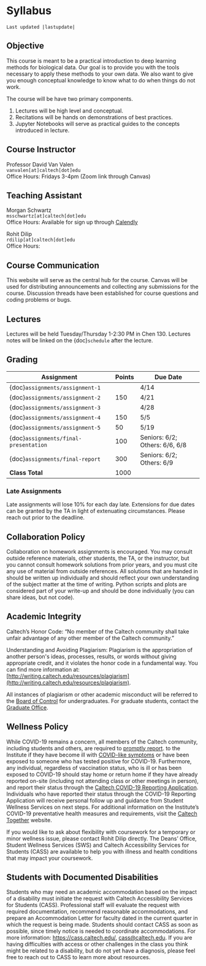 # Syllabus

```{eval-rst}
Last updated |lastupdate|
```

## Objective

This course is meant to be a practical introduction to deep learning methods for biological data. Our goal is to provide you with the tools necessary to apply these methods to your own data. We also want to give you enough conceptual knowledge to know what to do when things do not work.

The course will be have two primary components.

1. Lectures will be high level and conceptual.
1. Recitations will be hands on demonstrations of best practices.
1. Jupyter Notebooks will serve as practical guides to the concepts introduced in lecture.

## Course Instructor

Professor David Van Valen<br/>
`vanvalen[at]caltech[dot]edu`<br/>
Office Hours: Fridays 3-4pm (Zoom link through Canvas)

## Teaching Assistant

Morgan Schwartz<br/>
`msschwartz[at]caltech[dot]edu`<br/>
Office Hours: Available for sign up through [Calendly](https://calendly.com/bebi205-office-hours)

Rohit Dilip<br/>
`rdilip[at]caltech[dot]edu`<br/>
Office Hours:

## Course Communication

This website will serve as the central hub for the course. Canvas will be used for distributing announcements and collecting any submissions for the course. Discussion threads have been established for course questions and coding problems or bugs.

## Lectures

Lectures will be held Tuesday/Thursday 1-2:30 PM in Chen 130. Lectures notes will be linked on the {doc}`schedule` after the lecture.

## Grading

| Assignment                            | Points | Due Date                       |
| ------------------------------------- | ------ | ------------------------------ |
| {doc}`assignments/assignment-1`       |        | 4/14                           |
| {doc}`assignments/assignment-2`       | 150    | 4/21                           |
| {doc}`assignments/assignment-3`       |        | 4/28                           |
| {doc}`assignments/assignment-4`       | 150    | 5/5                            |
| {doc}`assignments/assignment-5`       | 50     | 5/19                           |
| {doc}`assignments/final-presentation` | 100    | Seniors: 6/2; Others: 6/6, 6/8 |
| {doc}`assignments/final-report`       | 300    | Seniors: 6/2; Others: 6/9      |
| **Class Total**                       | 1000   |                                |

### Late Assignments

Late assignments will lose 10% for each day late. Extensions for due dates can be granted by the TA in light of extenuating circumstances. Please reach out prior to the deadline.

## Collaboration Policy
Collaboration on homework assignments is encouraged. You may consult outside reference materials, other students, the TA, or the instructor, but you cannot consult homework solutions from prior years, and you must cite any use of material from outside references. All solutions that are handed in should be written up individually and should reflect your own understanding of the subject matter at the time of writing. Python scripts and plots are considered part of your write-up and should be done individually (you can share ideas, but not code).

## Academic Integrity

Caltech’s Honor Code: “No member of the Caltech community shall take unfair advantage of any other member of the Caltech community.”

Understanding and Avoiding Plagiarism: Plagiarism is the appropriation of another person's ideas, processes, results, or words without giving appropriate credit, and it violates the honor code in a fundamental way. You can find more information at: [http://writing.caltech.edu/resources/plagiarism](http://writing.caltech.edu/resources/plagiarism).

All instances of plagiarism or other academic misconduct will be referred to the [Board of Control](https://deans.caltech.edu/HonorCode) for undergraduates. For graduate students, contact the [Graduate Office](https://www.gradoffice.caltech.edu/current/community-standards).

## Wellness Policy
While COVID-19 remains a concern, all members of the Caltech community, including students and others, are required to [promptly report](https://access.caltech.edu/auth/login?service=https://access.caltech.edu/covid19_reporting/). to the Institute if they have become ill with [COVID-like symptoms](https://www.cdc.gov/coronavirus/2019-ncov/symptoms-testing/symptoms.html) or have been exposed to someone who has tested positive for COVID-19. Furthermore, any individual, regardless of vaccination status, who is ill or has been exposed to COVID-19 should stay home or return home if they have already reported on-site (including not attending class or other meetings in person), and report their status through the [Caltech COVID-19 Reporting Application](https://access.caltech.edu/auth/login?service=https://access.caltech.edu/covid19_reporting/). Individuals who have reported their status through the COVID-19 Reporting Application will receive personal follow up and guidance from Student Wellness Services on next steps. For additional information on the Institute’s COVID-19 preventative health measures and requirements, visit the [Caltech Together](http://together.caltech.edu/) website.

If you would like to ask about flexibility with coursework for a temporary or minor wellness issue, please contact Rohit Dilip directly. The Deans’ Office, Student Wellness Services (SWS) and Caltech Accessibility Services for Students (CASS) are available to help you with illness and health conditions that may impact your coursework.

## Students with Documented Disabilities

Students who may need an academic accommodation based on the impact of a disability must initiate the request with Caltech Accessibility Services for Students (CASS).  Professional staff will evaluate the request with required documentation, recommend reasonable accommodations, and prepare an Accommodation Letter for faculty dated in the current quarter in which the request is being made. Students should contact CASS as soon as possible, since timely notice is needed to coordinate accommodations. For more information: https://cass.caltech.edu/, cass@caltech.edu. If you are having difficulties with access or other challenges in the class you think might be related to a disability, but do not yet have a diagnosis, please feel free to reach out to CASS to learn more about resources.